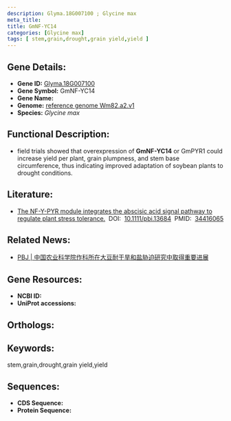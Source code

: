 ```yaml
---
description: Glyma.18G007100 ; Glycine max
meta_title:
title: GmNF-YC14
categories: [Glycine max]
tags: [ stem,grain,drought,grain yield,yield ]
---
```


## Gene Details:
- **Gene ID:**	[Glyma.18G007100]()
- **Gene Symbol:** GmNF-YC14
- **Gene Name:** 
- **Genome:** [reference genome Wm82.a2.v1]()
- **Species:** *Glycine max*

## Functional Description:
   - field trials showed that overexpression of **GmNF-YC14** or GmPYR1 could increase yield per plant, grain plumpness, and stem base circumference, thus indicating improved adaptation of soybean plants to drought conditions.

## Literature:
   - [The NF-Y-PYR module integrates the abscisic acid signal pathway to regulate plant stress tolerance.]( https://onlinelibrary.wiley.com/doi/10.1111/pbi.13684)&nbsp;&nbsp;DOI:&nbsp;&nbsp;[10.1111/pbi.13684](https://onlinelibrary.wiley.com/doi/10.1111/pbi.13684)&nbsp;&nbsp;PMID:&nbsp;&nbsp;[34416065](https://pubmed.ncbi.nlm.nih.gov/34416065/)

## Related News:
   - [PBJ | 中国农业科学院作科所在大豆耐干旱和盐胁迫研究中取得重要进展](https://mp.weixin.qq.com/s?__biz=Mzg3MDEwNDEyMg==&mid=2247516033&idx=2&sn=30b118a1c66cba73aca6d2db88d500bd&chksm=ce9012d4f9e79bc23b54d458f0fba79c3d15e78c01d0b71a7c66dbee75a419b79b8aec856d24&scene=27#wechat_redirect)

## Gene Resources:
- **NCBI ID:** [](https://www.ncbi.nlm.nih.gov/gene/?term=)
- **UniProt accessions:** [](https://www.uniprot.org/uniprotkb//entry)

## Orthologs:

## Keywords:
stem,grain,drought,grain yield,yield

## Sequences:
- **CDS Sequence:**
- **Protein Sequence:**
